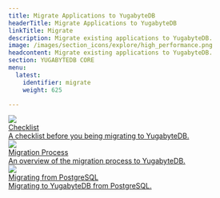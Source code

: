 ```yaml
---
title: Migrate Applications to YugabyteDB 
headerTitle: Migrate Applications to YugabyteDB
linkTitle: Migrate
description: Migrate existing applications to YugabyteDB.
image: /images/section_icons/explore/high_performance.png
headcontent: Migrate existing applications to YugabyteDB.
section: YUGABYTEDB CORE
menu:
  latest:
    identifier: migrate
    weight: 625

---
```


<div class="row">

  <div class="col-12 col-md-6 col-lg-12 col-xl-6">
    <a class="section-link icon-offset" href="overview/">
      <div class="head">
        <img class="icon" src="/images/section_icons/explore/high_performance.png" aria-hidden="true" />
        <div class="title">Checklist</div>
      </div>
      <div class="body">
        A checklist before you being migrating to YugabyteDB.
      </div>
    </a>
  </div>

  <div class="col-12 col-md-6 col-lg-12 col-xl-6">
    <a class="section-link icon-offset" href="overview/">
      <div class="head">
        <img class="icon" src="/images/section_icons/explore/high_performance.png" aria-hidden="true" />
        <div class="title">Migration Process</div>
      </div>
      <div class="body">
        An overview of the migration process to YugabyteDB.
      </div>
    </a>
  </div>

  <div class="col-12 col-md-6 col-lg-12 col-xl-6">
    <a class="section-link icon-offset" href="migrate-from-postgresql/">
      <div class="head">
        <img class="icon" src="/images/section_icons/explore/high_performance.png" aria-hidden="true" />
        <div class="title">Migrating from PostgreSQL</div>
      </div>
      <div class="body">
        Migrating to YugabyteDB from PostgreSQL.
      </div>
    </a>
  </div>


</div>
